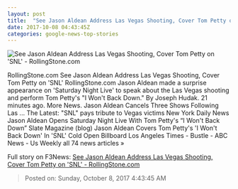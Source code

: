 ```yaml
---
layout: post
title:  "See Jason Aldean Address Las Vegas Shooting, Cover Tom Petty on 'SNL' - RollingStone.com"
date: 2017-10-08 04:43:45Z
categories: google-news-top-stories
---
```


![See Jason Aldean Address Las Vegas Shooting, Cover Tom Petty on 'SNL' - RollingStone.com](http://img.wennermedia.com/social/gettyimages-858845068-7a02f3b5-5087-4749-aedf-5a2d6247d798.jpg)

RollingStone.com See Jason Aldean Address Las Vegas Shooting, Cover Tom Petty on 'SNL' RollingStone.com Jason Aldean made a surprise appearance on 'Saturday Night Live' to speak about the Las Vegas shooting and perform Tom Petty's "I Won't Back Down." By Joseph Hudak. 21 minutes ago. More News. Jason Aldean Cancels Three Shows Following Las ... The Latest: "SNL" pays tribute to Vegas victims New York Daily News Jason Aldean Opens Saturday Night Live With Tom Petty's “I Won't Back Down” Slate Magazine (blog) Jason Aldean Covers Tom Petty's 'I Won't Back Down' In 'SNL' Cold Open Billboard Los Angeles Times - Bustle - ABC News - Us Weekly all 74 news articles »


Full story on F3News: [See Jason Aldean Address Las Vegas Shooting, Cover Tom Petty on 'SNL' - RollingStone.com](http://www.f3nws.com/n/uxh4KJ)

> Posted on: Sunday, October 8, 2017 4:43:45 AM

